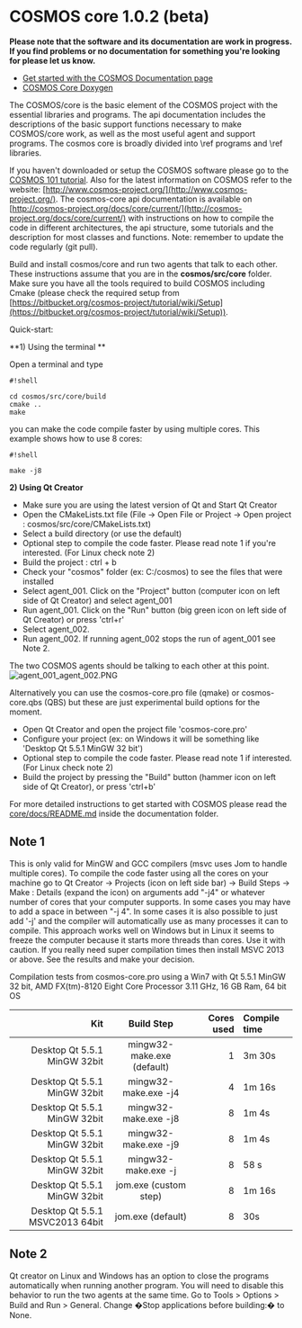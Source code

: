 # COSMOS core 1.0.2 (beta)

**Please note that the software and its documentation are work in
progress. If you find problems or no documentation for something
you're looking for please let us know.**

* [Get started with the COSMOS Documentation page](https://hsfl.github.io/cosmos-docs/)
* [COSMOS Core Doxygen](https://hsfl.github.io/cosmos-core)

The COSMOS/core is the basic element of the COSMOS project with the
essential libraries and programs. The api documentation includes the
descriptions of the basic support functions necessary to make 
COSMOS/core work, as well as the most useful agent and support programs. The
cosmos core is broadly divided into \ref programs and \ref libraries. 
 
If you haven't downloaded or setup the COSMOS software please go to the [COSMOS
101 tutorial](https://bitbucket.org/cosmos-project/tutorial/wiki/Home). Also for the
latest information on COSMOS refer to the website:
[http://www.cosmos-project.org/](http://www.cosmos-project.org/). 
The cosmos-core api documentation is available on
[http://cosmos-project.org/docs/core/current/](http://cosmos-project.org/docs/core/current/) 
with instructions on how to compile the code in different
architectures, the api structure, some tutorials and the description
for most classes and functions. Note: remember to update the code
regularly (git pull). 

Build and install cosmos/core and run two agents that talk to each
other. These instructions assume that you are in the
**cosmos/src/core** folder. Make sure you have all the tools
required to build COSMOS including Cmake (please check the required
setup from
[https://bitbucket.org/cosmos-project/tutorial/wiki/Setup](https://bitbucket.org/cosmos-project/tutorial/wiki/Setup)).

Quick-start:

**1) Using the terminal **

Open a terminal and type

```
#!shell

cd cosmos/src/core/build
cmake ..
make
```

you can make the code compile faster by using multiple cores.
This example shows how to use 8 cores:
```
#!shell

make -j8
```

**2) Using Qt Creator**

* Make sure you are using the latest version of Qt and Start Qt Creator
* Open the CMakeLists.txt file (File -> Open File or Project ->
Open project : cosmos/src/core/CMakeLists.txt)
* Select a build directory (or use the default)
* Optional step to compile the code faster. Please read note 1 if
you're interested. (For Linux check note 2)
* Build the project : ctrl + b
* Check your "cosmos" folder (ex: C:/cosmos) to see the files that
were installed
* Select agent_001. Click on the "Project" button (computer icon on
left side of Qt Creator) and select agent_001
* Run agent_001. Click on the "Run" button (big green icon on left
side of Qt Creator) or press 'ctrl+r'
* Select agent_002. 
* Run agent_002. If running agent_002 stops the run of agent_001 see Note 2. 

The two COSMOS agents should be talking to each other at this point. 
![agent_001_agent_002.PNG](https://bitbucket.org/repo/EpA5jo/images/402568663-agent_001_agent_002.PNG)

Alternatively you can use the cosmos-core.pro file (qmake) or
cosmos-core.qbs (QBS) but these are just experimental build options
for the moment.

* Open Qt Creator and open the project file 'cosmos-core.pro' 
* Configure your project (ex: on Windows it will be something like
'Desktop Qt 5.5.1 MinGW 32 bit')
* Optional step to compile the code faster. Please read note 1 if
interested. (For Linux check note 2)
* Build the project by pressing the "Build" button (hammer icon on
left side of Qt Creator), or press 'ctrl+b'

For more detailed instructions to get started with COSMOS
please read the
[core/docs/README.md](https://bitbucket.org/cosmos-project/core/src/master/docs/)
inside the 
documentation folder.

## Note 1 ##
This is only valid for MinGW and GCC compilers (msvc uses Jom to
handle multiple cores). To compile the code faster using all the cores
on your machine go to Qt Creator -> Projects (icon on left side bar)
-> Build Steps -> Make : Details (expand the icon) on arguments add
"-j4" or whatever number of cores that your computer supports. In some
cases you may have to add a space in between "-j 4". In some cases it
is also possible to just add '-j' and the compiler will automatically
use as many processes it can to compile. This approach works well on
Windows but in Linux it seems to freeze the computer because it starts
more threads than cores. Use it with caution. If you really need super
compilation times then install MSVC 2013 or above. See the results and
make your decision.

Compilation tests from cosmos-core.pro using a Win7 with Qt 5.5.1
MinGW 32 bit, AMD FX(tm)-8120 Eight Core Processor 3.11 GHz, 16 GB
Ram, 64 bit OS

Kit                             | Build Step                 | Cores used  | Compile time  | 
------------------------------: | :------------------------: | ----------: | :------------ | 
Desktop Qt 5.5.1 MinGW 32bit    | mingw32-make.exe (default) | 1           | 3m 30s        | 
Desktop Qt 5.5.1 MinGW 32bit    | mingw32-make.exe -j4       | 4           | 1m 16s        | 
Desktop Qt 5.5.1 MinGW 32bit    | mingw32-make.exe -j8       | 8           | 1m 4s         | 
Desktop Qt 5.5.1 MinGW 32bit    | mingw32-make.exe -j9       | 8           | 1m 4s         | 
Desktop Qt 5.5.1 MinGW 32bit    | mingw32-make.exe -j        | 8           | 58 s          | 
Desktop Qt 5.5.1 MinGW 32bit    | jom.exe (custom step)      | 8           | 1m 16s        | 
Desktop Qt 5.5.1 MSVC2013 64bit | jom.exe (default)          | 8           | 30s           |

## Note 2 ##
Qt creator on Linux and Windows has an option to close the programs automatically
when running another program. You will need to disable this behavior
to run the two agents at the same time. Go to Tools > Options > Build
and Run > General.  Change �Stop applications before building:� to
None.
